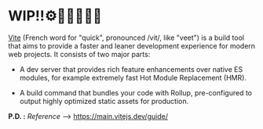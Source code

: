 # WIP!!⚙️🔨🏃🏻🧑‍💻
[Vite](https://vitejs.dev/) (French word for "quick", pronounced /vit/, like "veet") is a build tool that aims to provide a faster and leaner development experience for modern web projects. It consists of two major parts:

- A dev server that provides rich feature enhancements over native ES modules, for example extremely fast Hot Module Replacement (HMR).

- A build command that bundles your code with Rollup, pre-configured to output highly optimized static assets for production.

**P.D. :**  *Reference* --> https://main.vitejs.dev/guide/
